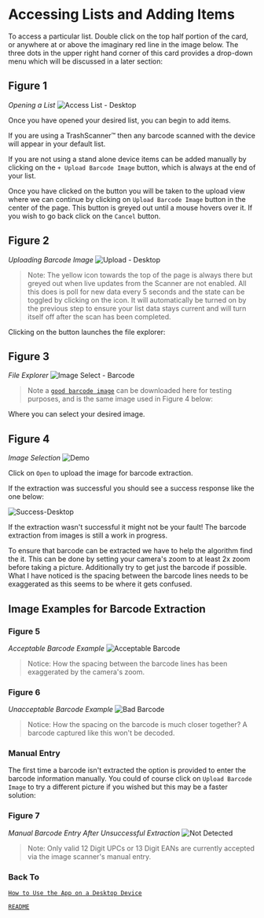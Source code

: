 # Accessing Lists and Adding Items

To access a particular list. Double click on the top half portion of the card, or anywhere at or above the imaginary red line in the image below. The three dots in the upper right hand corner of this card provides a drop-down menu which will be discussed in a later section:

## Figure 1

_Opening a List_
![Access List - Desktop](./images/trashscan-access-list-desktop-min.png)

Once you have opened your desired list, you can begin to add items.

If you are using a TrashScanner&#8482; then any barcode scanned with the device will appear in your default list.

If you are not using a stand alone device items can be added manually by clicking on the `+ Upload Barcode Image` button, which is always at the end of your list.

Once you have clicked on the button you will be taken to the upload view where we can continue by clicking on `Upload Barcode Image` button in the center of the page. This button is greyed out until a mouse hovers over it. If you wish to go back click on the `Cancel` button.

## Figure 2

_Uploading Barcode Image_
![Upload - Desktop](./images/trashscan-uploader-desktop-min.png)

> Note: The yellow icon towards the top of the page is always there but greyed out when live updates from the Scanner are not enabled. All this does is poll for new data every 5 seconds and the state can be toggled by clicking on the icon. It will automatically be turned on by the previous step to ensure your list data stays current and will turn itself off after the scan has been completed.

Clicking on the button launches the file explorer:

## Figure 3

_File Explorer_
![Image Select - Barcode](./images/trashscan-upload-file-min.png)

> Note a [`good barcode image`](./images/good-barcode-min.jpeg) can be downloaded here for testing purposes, and is the same image used in Figure 4 below:

Where you can select your desired image.

## Figure 4

_Image Selection_
![Demo](./images/trashscan-upload-barcode-desktop-min.png)

Click on `Open` to upload the image for barcode extraction.

If the extraction was successful you should see a success response like the one below:

![Success-Desktop](./images/trashscan-manual-add-success-min.png)

If the extraction wasn't successful it might not be your fault! The barcode extraction from images is still a work in progress.

To ensure that barcode can be extracted we have to help the algorithm find the it. This can be done by setting your camera's zoom to at least 2x zoom before taking a picture. Additionally try to get just the barcode if possible. What I have noticed is the spacing between the barcode lines needs to be exaggerated as this seems to be where it gets confused.

## Image Examples for Barcode Extraction

### Figure 5

_Acceptable Barcode Example_
![Acceptable Barcode](./images/good-barcode-min.jpeg)

> Notice: How the spacing between the barcode lines has been exaggerated by the camera's zoom.

### Figure 6

_Unacceptable Barcode Example_
![Bad Barcode](./images/bad-barcode-min.jpeg)

> Notice: How the spacing on the barcode is much closer together? A barcode captured like this won't be decoded.

### Manual Entry

The first time a barcode isn't extracted the option is provided to enter the barcode information manually. You could of course click on `Upload Barcode Image` to try a different picture if you wished but this may be a faster solution:

### Figure 7

_Manual Barcode Entry After Unsuccessful Extraction_
![Not Detected](./images/trashscan-not-detected-min.png)

> Note: Only valid 12 Digit UPCs or 13 Digit EANs are currently accepted via the image scanner's manual entry.

### Back To

[`How to Use the App on a Desktop Device`](./upload-desktop-readme.md#how-to-use-the-app-on-a-desktop-device)

[`README`](../../README.md#screenshot)
